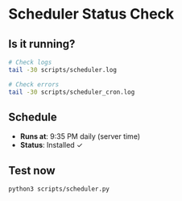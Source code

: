# Scheduler Status Check

## Is it running?

```bash
# Check logs
tail -30 scripts/scheduler.log

# Check errors
tail -30 scripts/scheduler_cron.log
```

## Schedule

- **Runs at**: 9:35 PM daily (server time)
- **Status**: Installed ✓

## Test now

```bash
python3 scripts/scheduler.py
```

